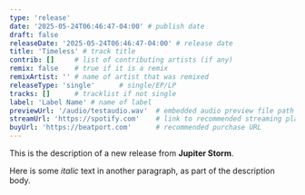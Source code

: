 ```yaml
---
type: 'release'
date: '2025-05-24T06:46:47-04:00' # publish date
draft: false
releaseDate: '2025-05-24T06:46:47-04:00' # release date
title: 'Timeless' # track title
contrib: []     # list of contributing artists (if any)
remix: false    # true if it is a remix
remixArtist: '' # name of artist that was remixed
releaseType: 'single'      # single/EP/LP
tracks: []      # tracklist if not single
label: 'Label Name' # name of label
previewUrl: '/audio/testaudio.wav'  # embedded audio preview file path
streamUrl: 'https://spotify.com'    # link to recommended streaming platform to listen
buyUrl: 'https://beatport.com'      # recommended purchase URL
---
```


This is the description of a new release from **Jupiter Storm**. 

Here is some _italic_ text in another paragraph, as part of the description body.

